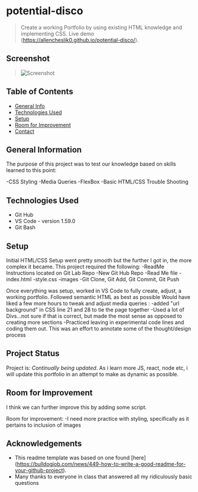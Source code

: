 # potential-disco
> Create a working Portfolio by using existing HTML knowledge and implementing CSS. 
> Live demo (https://allencheslik0.github.io/potential-disco/).


## Screenshot

> ![Screenshot](https://user-images.githubusercontent.com/85700458/129500612-f7b8b669-8f6e-42b5-8833-d2d716331113.PNG)

## Table of Contents
* [General Info](#general-information)
* [Technologies Used](#technologies-used)
* [Setup](#setup)
* [Room for Improvement](#room-for-improvement)
* [Contact](#contact)



## General Information
The purpose of this project was to test our knowledge based on skills learned to this point:

-CSS Styling
-Media Queries
-FlexBox
-Basic HTML/CSS Trouble Shooting

## Technologies Used
- Git Hub
- VS Code - version 1.59.0
- Git Bash


## Setup

Initial HTML/CSS Setup went pretty smooth but the further I got in, the more complex it became. This project required the following:
-ReadMe Instructions located on Git Lab Repo
-New Git Hub Repo
-Read Me file
-index.html
-style.css
-images
-Git Clone, Git Add, Git Commit, Git Push

Once everything was setup, worked in VS Code to fully create, adjust, a working portfolio. Followed semantic HTML as best as possible Would have liked a few more hours to tweak and adjust media queries :
-added "url background" in CSS line 21 and 28 to tie the page together
-Used a lot of Divs...not sure if that is correct, but made the most sense as opposed to creating more sections
-Practiced leaving in experimental code lines and coding them out. This was an effort to annotate some of the thought/design process



## Project Status
Project is: _Continually being updated_. As i learn more JS, react, node etc, i will update this portfolio in an attempt to make as dynamic as possible.


## Room for Improvement
I think we can further improve this by adding some script.

Room for improvement:
-I need more practice with styling, specifically as it pertains to inclusion of images


## Acknowledgements
- This readme template was based on one found [here] (https://bulldogjob.com/news/449-how-to-write-a-good-readme-for-your-github-project).
- Many thanks to everyone in class that answered all my ridiculously basic questions
